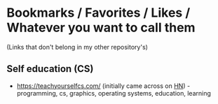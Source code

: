 # Bookmarks / Favorites / Likes / Whatever you want to call them

(Links that don't belong in my other repository's)

## Self education (CS)

* https://teachyourselfcs.com/ (initially came across on [HN](https://news.ycombinator.com/item?id=13862284)) - programming, cs, graphics, operating systems, education, learning
